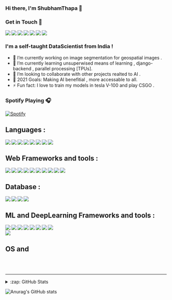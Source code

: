 ### Hi there, I'm ShubhamThapa 👋

### Get in Touch 👋


<a href = "mailto:mu745511@gmail.com" > <img align = "left" src = "https://img.shields.io/badge/Gmail-D14836?style=for-the-badge&logo=gmail&logoColor=white"/> </a>

<a href = "https://www.linkedin.com/in/shubham-thapa-2324841b3/" > <img align = "left" src = "https://img.shields.io/badge/LinkedIn-0077B5?style=for-the-badge&logo=linkedin&logoColor=white"/> </a>

<a href = "https://discordapp.com/users/648501432118542337/" > <img align = "left" src = "https://img.shields.io/badge/Discord-7289DA?style=for-the-badge&logo=discord&logoColor=white"/> </a>

<a href = "https://www.facebook.com/shubham.thapa.5249" > <img align = "left" src = "https://img.shields.io/badge/Facebook-1877F2?style=for-the-badge&logo=facebook&logoColor=white"/> </a>

<a href = "https://www.kaggle.com/trooperog" > <img align = "left" src = "https://img.shields.io/badge/Kaggle-20BEFF?style=for-the-badge&logo=Kaggle&logoColor=white"/> </a>


<a href = "https://www.instagram.com/shubham_thapa8/" > <img align = "left" src = "https://img.shields.io/badge/Instagram-E4405F?style=for-the-badge&logo=instagram&logoColor=white"/> </a>

<a href = "https://twitter.com/Shubham65676765" > <img align = "left" src = "https://img.shields.io/badge/Twitter-1DA1F2?style=for-the-badge&logo=twitter&logoColor=white"/> </a>
 
  <br>


  ### I'm a self-taught DataScientist from India !
- 🔭 I’m currently working on image segmentation for geospatial images . 
- 🌱 I’m currently learning unsuperwised means of learning , django-backend , parallel processing [TPUs]. 
- 👯 I’m looking to collaborate with other projects realted to AI .
- 🥅 2021 Goals: Making AI benefitial , more accessable to all. 
- ⚡ Fun fact: I love to train my models in tesla V-100 and play CSGO .  

### Spotify Playing 🎧

[![Spotify](https://novatorem-alpha-amber.vercel.app/api/spotify)](https://open.spotify.com/user/novatorem-alpha-amber)


## Languages :

<img align = "left" src = "https://img.shields.io/badge/Python-FFD43B?style=for-the-badge&logo=python&logoColor=darkgreen"/> 
<img  align = "left" src = "https://img.shields.io/badge/C-00599C?style=for-the-badge&logo=c&logoColor=white"/> 
<img align = "left" src = "https://img.shields.io/badge/C%2B%2B-00599C?style=for-the-badge&logo=c%2B%2B&logoColor=white"/> 
<img align = "left" src = "https://img.shields.io/badge/C%23-239120?style=for-the-badge&logo=c-sharp&logoColor=white"/> 
<img align = "left" src = "https://img.shields.io/badge/Java-ED8B00?style=for-the-badge&logo=java&logoColor=white"/> 
<img align = "left" src = "https://img.shields.io/badge/JavaScript-F7DF1E?style=for-the-badge&logo=javascript&logoColor=black"/> 
<img align = "left" src = "https://img.shields.io/badge/HTML5-E34F26?style=for-the-badge&logo=html5&logoColor=white"/> 
<img align = "left" src = "https://img.shields.io/badge/CSS3-1572B6?style=for-the-badge&logo=css3&logoColor=white"/> 

<br>

## Web Frameworks and tools  :
<img align = "left" src = "https://img.shields.io/badge/Django-092E20?style=for-the-badge&logo=django&logoColor=white"/> 
<img align = "left" src = "https://img.shields.io/badge/fastapi-109989?style=for-the-badge&logo=FASTAPI&logoColor=white"/> 
<img align = "left" src = "https://img.shields.io/badge/Flask-000000?style=for-the-badge&logo=flask&logoColor=white"/> 
<img align = "left" src = "https://img.shields.io/badge/DJANGO-REST-ff1709?style=for-the-badge&logo=django&logoColor=white&color=ff1709&labelColor=gray"/> 
<img align = "left" src = "https://img.shields.io/badge/React-20232A?style=for-the-badge&logo=react&logoColor=61DAFB"/> 
<img align = "left" src = "https://img.shields.io/badge/Node.js-43853D?style=for-the-badge&logo=node-dot-js&logoColor=white"/> 
<img align = "left" src = "https://img.shields.io/badge/firebase-ffca28?style=for-the-badge&logo=firebase&logoColor=black"/> 

<img align = "left" src = "https://img.shields.io/badge/heroku-%23430098.svg?style=for-the-badge&logo=heroku&logoColor=white"/> 
<img align = "left" src = "https://img.shields.io/badge/Netlify-00C7B7?style=for-the-badge&logo=netlify&logoColor=white"/> 
<img align = "left" src = "https://img.shields.io/badge/vercel-%23000000.svg?style=for-the-badge&logo=vercel&logoColor=white"/> 



<br>

## Database :
<img align = "left" src = "https://img.shields.io/badge/MySQL-00000F?style=for-the-badge&logo=mysql&logoColor=white"/> 
<img align = "left" src = "https://img.shields.io/badge/PostgreSQL-316192?style=for-the-badge&logo=postgresql&logoColor=white"/> 
<img align = "left" src = "https://img.shields.io/badge/MongoDB-4EA94B?style=for-the-badge&logo=mongodb&logoColor=white"/> 
<img align = "left" src = "https://img.shields.io/badge/SQLite-07405E?style=for-the-badge&logo=sqlite&logoColor=white"/> 

<br>

## ML and DeepLearning Frameworks and tools :
<img align = "left" src = "https://img.shields.io/badge/Keras-%23D00000.svg?style=for-the-badge&logo=Keras&logoColor=white"/> 
<img align = "left" src = "https://img.shields.io/badge/TensorFlow-%23FF6F00.svg?style=for-the-badge&logo=TensorFlow&logoColor=white" /> 
<img align = "left" src = "https://img.shields.io/badge/PyTorch-%23EE4C2C.svg?style=for-the-badge&logo=PyTorch&logoColor=white"/> 
<img align = "left" src = "https://img.shields.io/badge/pandas-%23150458.svg?style=for-the-badge&logo=pandas&logoColor=white"/>
<img align = "left" src = "https://img.shields.io/badge/numpy-%23013243.svg?style=for-the-badge&logo=numpy&logoColor=white"/>

<img align = "left" src = "https://img.shields.io/badge/OpenCV-27338e?style=for-the-badge&logo=OpenCV&logoColor=white"/> 
<img align = "left" src = "https://img.shields.io/badge/Jupyter-F37626.svg?&style=for-the-badge&logo=Jupyter&logoColor=white" /> 
<img align = "left" src = "https://img.shields.io/badge/PowerBI-F2C811?style=for-the-badge&logo=Power%20BI&logoColor=white"/> 
<br>
<img align = "left" src = "https://img.shields.io/badge/scikit_learn-F7931E?style=for-the-badge&logo=scikit-learn&logoColor=white"/>

<br>

## OS and 



<br />
<br />

---
<details>
 <summary>:zap: GitHub Stats</summary>


</details>

![Anurag's GitHub stats](https://github-readme-stats.vercel.app/api?username=mu745511&show_icons=true&theme=tokyonight)



